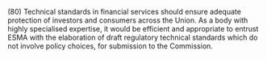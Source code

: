 (80) Technical standards in financial services should ensure adequate protection of investors and consumers across the Union. As a body with highly specialised expertise, it would be efficient and appropriate to entrust ESMA with the elaboration of draft regulatory technical standards which do not involve policy choices, for submission to the Commission.